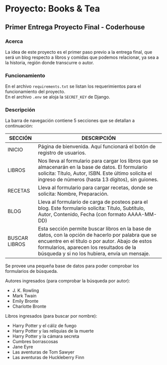 # Proyecto:  Books & Tea

## Primer Entrega Proyecto Final - Coderhouse

### Acerca
La idea de este proyecto es el primer paso previo a la entrega final, que será 
un blog respecto a libros y comidas que podemos relacionar, ya sea a la historia,
región donde transcurre o autor. 

### Funcionamiento  
En el archivo `requirements.txt` se listan los requerimientos para el 
funcionamiento del proyecto.  
En el archivo `.env` se aloja la `SECRET_KEY` de Django.  

### Descripción
La barra de navegación contiene 5 secciones que se detallan a continuación:

| SECCIÓN | DESCRIPCIÓN |
| -- | -- |
| INICIO | Página de bienvenida.  Aquí funcionará el botón de registro de usuarios.  
| LIBROS | Nos lleva al formulario para cargar los libros que se almacenarán en la base de datos. El formulario solicita: Título, Autor,  ISBN. Este último solicita el ingreso de números (hasta 13 dígitos), sin guiones.  |
| RECETAS | Lleva al formulario para cargar recetas, donde se solicita: Nombre, Preparación. |
| BLOG | Lleva al formulario de carga de posteos para el blog. Este formulario solicita: Título, Subtítulo, Autor, Contenido, Fecha (con formato AAAA-MM-DD)  |
| BUSCAR LIBROS | Esta sección permite buscar libros en la base de datos, con la opción de hacerlo por palabra que se encuentre en el título o por autor.  Abajo de estos formularios, aparecen los resultados de la búsqueda y si no los hubiera, envía un mensaje.  

Se provee una pequeña base de datos para poder comprobar los formularios de búsqueda.  

Autores ingresados (para comprobar la búsqueda por autor):  
- J. K. Rowling
- Mark Twain
- Emily Bronte
- Charlotte Bronte  

Libros ingresados (para buscar por nombre):  
- Harry Potter y el cáliz de fuego
- Harry Potter y las reliquias de la muerte
- Harry Potter y la cámara secreta
- Cumbres borrascosas
- Jane Eyre
- Las aventuras de Tom Sawyer
- Las aventuras de Huckleberry Finn

